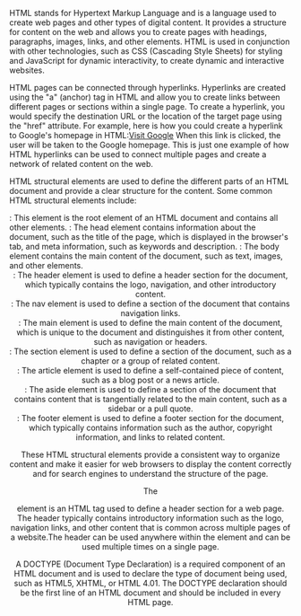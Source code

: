 HTML stands for Hypertext Markup Language and is a language used to create web pages and other types of digital content. It provides a structure for content on the web and allows you to create pages with headings, paragraphs, images, links, and other elements. HTML is used in conjunction with other technologies, such as CSS (Cascading Style Sheets) for styling and JavaScript for dynamic interactivity, to create dynamic and interactive websites.

HTML pages can be connected through hyperlinks. Hyperlinks are created using the "a" (anchor) tag in HTML and allow you to create links between different pages or sections within a single page. To create a hyperlink, you would specify the destination URL or the location of the target page using the "href" attribute. For example, here is how you could create a hyperlink to Google's homepage in HTML:<a href="https://www.google.com">Visit Google</a>
When this link is clicked, the user will be taken to the Google homepage. This is just one example of how HTML hyperlinks can be used to connect multiple pages and create a network of related content on the web.

HTML structural elements are used to define the different parts of an HTML document and provide a clear structure for the content. Some common HTML structural elements include:

<html>: This element is the root element of an HTML document and contains all other elements.

<head>: The head element contains information about the document, such as the title of the page, which is displayed in the browser's tab, and meta information, such as keywords and description.

<body>: The body element contains the main content of the document, such as text, images, and other elements.

<header>: The header element is used to define a header section for the document, which typically contains the logo, navigation, and other introductory content.

<nav>: The nav element is used to define a section of the document that contains navigation links.

<main>: The main element is used to define the main content of the document, which is unique to the document and distinguishes it from other content, such as navigation or headers.

<section>: The section element is used to define a section of the document, such as a chapter or a group of related content.

<article>: The article element is used to define a self-contained piece of content, such as a blog post or a news article.

<aside>: The aside element is used to define a section of the document that contains content that is tangentially related to the main content, such as a sidebar or a pull quote.

<footer>: The footer element is used to define a footer section for the document, which typically contains information such as the author, copyright information, and links to related content.

These HTML structural elements provide a consistent way to organize content and make it easier for web browsers to display the content correctly and for search engines to understand the structure of the page.

The <header> element is an HTML tag used to define a header section for a web page. The header typically contains introductory information such as the logo, navigation links, and other content that is common across multiple pages of a website.The header can be used anywhere within the <body> element and can be used multiple times on a single page.

A DOCTYPE (Document Type Declaration) is a required component of an HTML document and is used to declare the type of document being used, such as HTML5, XHTML, or HTML 4.01. The DOCTYPE declaration should be the first line of an HTML document and should be included in every HTML page.



